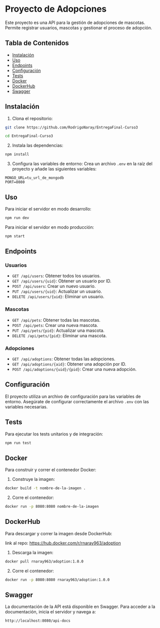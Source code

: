 # Proyecto de Adopciones

Este proyecto es una API para la gestión de adopciones de mascotas. Permite registrar usuarios, mascotas y gestionar el proceso de adopción.

## Tabla de Contenidos

- [Instalación](#instalación)
- [Uso](#uso)
- [Endpoints](#endpoints)
- [Configuración](#configuración)
- [Tests](#tests)
- [Docker](#docker)
- [DockerHub](#dockerhub)
- [Swagger](#swagger)

## Instalación

1. Clona el repositorio:
  ```bash
  git clone https://github.com/RodrigoNaray/EntregaFinal-Curso3

  cd EntregaFinal-Curso3
  ```

2. Instala las dependencias:
  ```bash
  npm install
  ```

3. Configura las variables de entorno:
  Crea un archivo `.env` en la raíz del proyecto y añade las siguientes variables:
  ```env
  MONGO_URL=tu_url_de_mongodb
  PORT=8080
  ```

## Uso

Para iniciar el servidor en modo desarrollo:
```bash
npm run dev
```

Para iniciar el servidor en modo producción:
```bash
npm start
```

## Endpoints

### Usuarios

- `GET /api/users`: Obtener todos los usuarios.
- `GET /api/users/{uid}`: Obtener un usuario por ID.
- `POST /api/users`: Crear un nuevo usuario.
- `PUT /api/users/{uid}`: Actualizar un usuario.
- `DELETE /api/users/{uid}`: Eliminar un usuario.

### Mascotas

- `GET /api/pets`: Obtener todas las mascotas.
- `POST /api/pets`: Crear una nueva mascota.
- `PUT /api/pets/{pid}`: Actualizar una mascota.
- `DELETE /api/pets/{pid}`: Eliminar una mascota.

### Adopciones

- `GET /api/adoptions`: Obtener todas las adopciones.
- `GET /api/adoptions/{aid}`: Obtener una adopción por ID.
- `POST /api/adoptions/{uid}/{pid}`: Crear una nueva adopción.

## Configuración

El proyecto utiliza un archivo de configuración para las variables de entorno. Asegúrate de configurar correctamente el archivo `.env` con las variables necesarias.

## Tests

Para ejecutar los tests unitarios y de integración:
```bash
npm run test
```

## Docker

Para construir y correr el contenedor Docker:
1. Construye la imagen:
  ```bash
  docker build -t nombre-de-la-imagen .
  ```

2. Corre el contenedor:
  ```bash
  docker run -p 8080:8080 nombre-de-la-imagen
  ```

## DockerHub

Para descargar y correr la imagen desde DockerHub:

link al repo: https://hub.docker.com/r/rnaray963/adoption

1. Descarga la imagen:
  ```bash
  docker pull rnaray963/adoption:1.0.0
  ```

2. Corre el contenedor:
  ```bash
  docker run -p 8080:8080 rnaray963/adoption:1.0.0
  ```
## Swagger

La documentación de la API está disponible en Swagger. Para acceder a la documentación, inicia el servidor y navega a:
```
http://localhost:8080/api-docs
```

